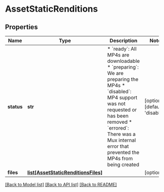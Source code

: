 # AssetStaticRenditions

## Properties
Name | Type | Description | Notes
------------ | ------------- | ------------- | -------------
**status** | **str** | * &#x60;ready&#x60;: All MP4s are downloadable * &#x60;preparing&#x60;: We are preparing the MP4s * &#x60;disabled&#x60;: MP4 support was not requested or has been removed * &#x60;errored&#x60;: There was a Mux internal error that prevented the MP4s from being created  | [optional] [default to 'disabled']
**files** | [**list[AssetStaticRenditionsFiles]**](AssetStaticRenditionsFiles.md) |  | [optional] 

[[Back to Model list]](../README.md#documentation-for-models) [[Back to API list]](../README.md#documentation-for-api-endpoints) [[Back to README]](../README.md)


